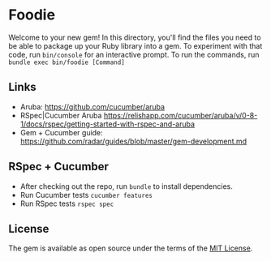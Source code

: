 # Foodie

Welcome to your new gem! In this directory, you'll find the files you need to be able to package up your Ruby library into a gem. To experiment with that code, run `bin/console` for an interactive prompt. To run the commands, run `bundle exec bin/foodie [Command]`

## Links

- Aruba: https://github.com/cucumber/aruba
- RSpec|Cucumber Aruba https://relishapp.com/cucumber/aruba/v/0-8-1/docs/rspec/getting-started-with-rspec-and-aruba
- Gem + Cucumber guide: https://github.com/radar/guides/blob/master/gem-development.md

## RSpec + Cucumber

- After checking out the repo, run `bundle` to install dependencies.
- Run Cucumber tests `cucumber features`
- Run RSpec tests `rspec spec`

## License

The gem is available as open source under the terms of the [MIT License](http://opensource.org/licenses/MIT).
